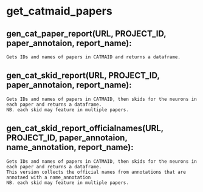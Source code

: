 
# get_catmaid_papers
## gen_cat_paper_report(URL, PROJECT_ID, paper_annotaion, report_name):
    Gets IDs and names of papers in CATMAID and returns a dataframe.
    
## gen_cat_skid_report(URL, PROJECT_ID, paper_annotaion, report_name):
    Gets IDs and names of papers in CATMAID, then skids for the neurons in each paper and returns a dataframe.
    NB. each skid may feature in multiple papers.

## gen_cat_skid_report_officialnames(URL, PROJECT_ID, paper_annotaion, name_annotation, report_name):
    Gets IDs and names of papers in CATMAID, then skids for the neurons in each paper and returns a dataframe.
    This version collects the official names from annotations that are annotaed with a name_annotation 
    NB. each skid may feature in multiple papers.
